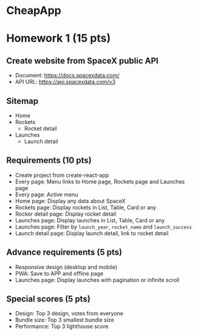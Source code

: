 # CheapApp

# Homework 1 (15 pts)

## Create website from SpaceX public API

- Document: https://docs.spacexdata.com/
- API URL: https://api.spacexdata.com/v3

## Sitemap

- Home
- Rockets
  - Rocket detail
- Launches
  - Launch detail

## Requirements (10 pts)

- Create project from create-react-app
- Every page: Menu links to Home page, Rockets page and Launches page
- Every page: Active menu
- Home page: Display any data about SpaceX
- Rockets page: Display rockets in List, Table, Card or any
- Rocker detail page: Display rocket detail
- Launches page: Display launches in List, Table, Card or any
- Launches page: Filter by `launch_year`, `rocket_name` and `launch_success`
- Launch detail page: Display launch detail, link to rocket detail

## Advance requirements (5 pts)

- Responsive design (desktop and mobile)
- PWA: Save to APP and offline page
- Launches page: Display launches with pagination or infinite scroll

## Special scores (5 pts)

- Design: Top 3 design, votes from everyone
- Bundle size: Top 3 smallest bundle size
- Performance: Top 3 lighthouse score
